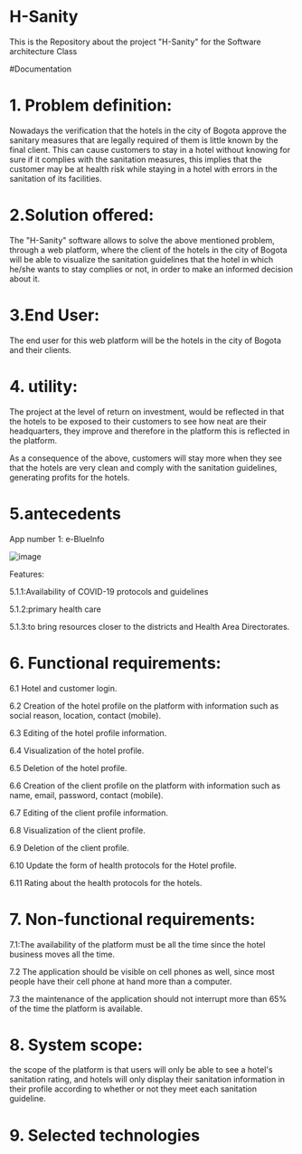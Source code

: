 # H-Sanity
This is the Repository about the project "H-Sanity" for the Software architecture Class



#Documentation

# 1. Problem definition:


Nowadays the verification that the hotels in the city of Bogota approve the sanitary measures that are legally required of them is little known by the final client. 
This can cause customers to stay in a hotel without knowing for sure if it complies with the sanitation measures, this implies that the customer may be at health risk while staying in a hotel with errors in the sanitation of its facilities.


# 2.Solution offered:


The "H-Sanity" software allows to solve the above mentioned problem, through a web platform, where the client of the hotels in the city of Bogota will be able to visualize the sanitation guidelines that the hotel in which he/she wants to stay complies or not, in order to make an informed decision about it. 


# 3.End User:


The end user for this web platform will be the hotels in the city of Bogota and their clients.


# 4. utility:


The project at the level of return on investment, would be reflected in that the hotels to be exposed to their customers to see how neat are their headquarters, they improve and therefore in the platform this is reflected in the platform.

As a consequence of the above, customers will stay more when they see that the hotels are very clean and comply with the sanitation guidelines, generating profits for the hotels.


# 5.antecedents

App number 1: e-BlueInfo


![image](https://github.com/Ludwinghc/H-Sanity/assets/79872566/6047207b-90f7-4fbf-ad01-87717c29db0a)


Features:


5.1.1:Availability of COVID-19 protocols and guidelines


5.1.2:primary health care


5.1.3:to bring resources closer to the districts and Health Area Directorates.



# 6. Functional requirements:


6.1 Hotel and customer login.


6.2 Creation of the hotel profile on the platform with information such as social reason, 
location, contact (mobile).


6.3 Editing of the hotel profile information.


6.4 Visualization of the hotel profile.


6.5 Deletion of the hotel profile.


6.6 Creation of the client profile on the platform with information such as name, email, password, contact (mobile).


6.7 Editing of the client profile information.


6.8 Visualization of the client profile.


6.9 Deletion of the client profile.


6.10 Update the form of health protocols for the Hotel profile.


6.11 Rating about the health protocols for the hotels.


# 7. Non-functional requirements:

7.1:The availability of the platform must be all the time since the hotel business moves all the time.


7.2 The application should be visible on cell phones as well, since most people have their cell phone at hand more than a computer.


7.3 the maintenance of the application should not interrupt more than 65% of the time the platform is available.



# 8. System scope:


the scope of the platform is that users will only be able to see a hotel's sanitation rating, and hotels will only display their sanitation information in their profile according to whether or not they meet each sanitation guideline.


# 9. Selected technologies
